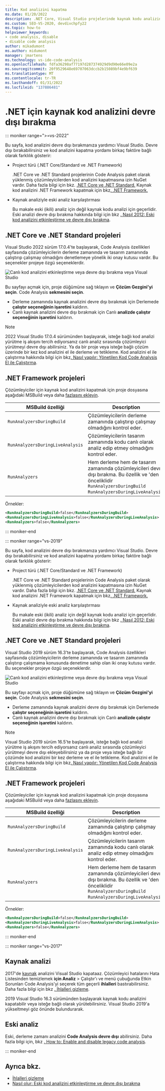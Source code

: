 ```yaml
---
title: Kod analizini kapatma
ms.date: 01/20/2022
description: .NET Core, Visual Studio projelerinde kaynak kodu analizini .NET Standard ve .NET Framework öğrenin.
ms.custom: SEO-VS-2020, devdivchpfy22
ms.topic: how-to
helpviewer_keywords:
- code analysis, disable
- disable code analysis
author: mikadumont
ms.author: midumont
manager: jmartens
ms.technology: vs-ide-code-analysis
ms.openlocfilehash: fdfa36298af77197d287374929d9d90e66e09e2a
ms.sourcegitcommit: 20f9529648e69707063dccb2b15089bf4e9bf639
ms.translationtype: MT
ms.contentlocale: tr-TR
ms.lasthandoff: 01/31/2022
ms.locfileid: "137886481"
---
```

# <a name="disable-source-code-analysis-for-net"></a>.NET için kaynak kod analizini devre dışı bırakma

::: moniker range=">=vs-2022"

Bu sayfa, kod analizini devre dışı bırakmanıza yardımcı Visual Studio. Devre dışı bırakabilirsiniz ve kod analizini kapatma yordamı birkaç faktöre bağlı olarak farklılık gösterir:

- Project türü (.NET Core/Standard ve .NET Framework)

  .NET Core ve .NET Standard projelerinin Code Analysis paket olarak yüklenmiş çözümleyicilerden kod analizini kapatmasına izin NuGet vardır. Daha fazla bilgi için bkz. [.NET Core ve .NET Standard.](#net-core-and-net-standard-projects) Kaynak kod analizini .NET Framework kapatmak için bkz[. .NET Framework.](#net-framework-projects)

- Kaynak analiziyle eski analiz karşılaştırması

  Bu makale eski (ikili) analiz için değil kaynak kodu analizi için geçerlidir. Eski analizi devre dışı bırakma hakkında bilgi için bkz [. Nasıl 2012: Eski kod analizini etkinleştirme ve devre dışı bırakma](how-to-enable-and-disable-automatic-code-analysis-for-managed-code.md).

## <a name="net-core-and-net-standard-projects"></a>.NET Core ve .NET Standard projeleri

Visual Studio 2022 sürüm 17.0.4'te başlayarak, Code Analysis özellikleri sayfasında çözümleyicilerin derleme zamanında ve tasarım zamanında çalıştırıp çalışmay olmadığını denetlemeye yönelik iki onay kutusu vardır. Bu seçenekler projeye özgü seçeneklerdir.

![Canlı kod analizini etkinleştirme veya devre dışı bırakma veya Visual Studio](media/run-on-build-run-live-analysis-1.png)

Bu sayfayı açmak için, proje düğümüne sağ tıklayın ve **Çözüm Gezgini'yi** **seçin**. Code Analysis **sekmesini seçin**.

- Derleme zamanında kaynak analizini devre dışı bırakmak için Derlemede **çalıştır seçeneğinin işaretini** kaldırın.
- Canlı kaynak analizini devre dışı bırakmak için Canlı **analizde çalıştır seçeneğinin işaretini** kaldırın.

> [!NOTE]
> 2022 Visual Studio 17.0.4 sürümünden başlayarak, isteğe bağlı kod analizi yürütme iş akışını tercih ediyorsanız canlı analiz sırasında çözümleyici yürütmeyi devre dışı abilirsiniz. Ya da bir proje veya isteğe bağlı çözüm üzerinde bir kez kod analizini el ile derleme ve tetikleme. Kod analizini el ile çalıştırma hakkında bilgi için bkz[. Nasıl yapılır: Yönetilen Kod Code Analysis El ile Çalıştırma](how-to-run-code-analysis-manually-for-managed-code.md).

## <a name="net-framework-projects"></a>.NET Framework projeleri

Çözümleyiciler için kaynak kod analizini kapatmak için proje dosyasına aşağıdaki MSBuild veya daha [fazlasını ekleyin](../ide/solutions-and-projects-in-visual-studio.md#project-file).

| MSBuild özelliği | Description | Varsayılan |
| - | - | - |
| `RunAnalyzersDuringBuild` | Çözümleyicilerin derleme zamanında çalıştırıp çalışmay olmadığını kontrol eder. | `true` |
| `RunAnalyzersDuringLiveAnalysis` | Çözümleyicilerin tasarım zamanında kodu canlı olarak analiz edip etmey olmadığını kontrol eder. | `true` |
| `RunAnalyzers` | Hem derleme hem de tasarım zamanında çözümleyicileri devre dışı bırakma. Bu özellik ve 'den önceliklidir `RunAnalyzersDuringBuild` `RunAnalyzersDuringLiveAnalysis`. | `true` |

Örnekler:

```xml
<RunAnalyzersDuringBuild>false</RunAnalyzersDuringBuild>
<RunAnalyzersDuringLiveAnalysis>false</RunAnalyzersDuringLiveAnalysis>
<RunAnalyzers>false</RunAnalyzers>
```

::: moniker-end

::: moniker range="vs-2019"

Bu sayfa, kod analizini devre dışı bırakmanıza yardımcı Visual Studio. Devre dışı bırakabilirsiniz ve kod analizini kapatma yordamı birkaç faktöre bağlı olarak farklılık gösterir:

- Project türü (.NET Core/Standard ve .NET Framework)

  .NET Core ve .NET Standard projelerinin Code Analysis paket olarak yüklenmiş çözümleyicilerden kod analizini kapatmasına izin NuGet vardır. Daha fazla bilgi için bkz. [.NET Core ve .NET Standard.](#net-core-and-net-standard-projects) Kaynak kod analizini .NET Framework kapatmak için bkz[. .NET Framework.](#net-framework-projects)

- Kaynak analiziyle eski analiz karşılaştırması

  Bu makale eski (ikili) analiz için değil kaynak kodu analizi için geçerlidir. Eski analizi devre dışı bırakma hakkında bilgi için bkz [. Nasıl 2012: Eski kod analizini etkinleştirme ve devre dışı bırakma](how-to-enable-and-disable-automatic-code-analysis-for-managed-code.md).

## <a name="net-core-and-net-standard-projects"></a>.NET Core ve .NET Standard projeleri

Visual Studio 2019 sürüm 16.3'te başlayarak, Code Analysis özellikleri sayfasında çözümleyicilerin derleme zamanında ve tasarım zamanında çalıştırıp çalışmama konusunda denetime sahip olan iki onay kutusu vardır. Bu seçenekler projeye özgü seçeneklerdir.

![Canlı kod analizini etkinleştirme veya devre dışı bırakma veya Visual Studio](media/run-on-build-run-live-analysis.png)

Bu sayfayı açmak için, proje düğümüne sağ tıklayın ve **Çözüm Gezgini'yi** **seçin**. Code Analysis **sekmesini seçin**.

- Derleme zamanında kaynak analizini devre dışı bırakmak için Derlemede **çalıştır seçeneğinin işaretini** kaldırın.
- Canlı kaynak analizini devre dışı bırakmak için Canlı **analizde çalıştır seçeneğinin işaretini** kaldırın.

> [!NOTE]
> Visual Studio 2019 sürüm 16.5'te başlayarak, isteğe bağlı kod analizi yürütme iş akışını tercih ediyorsanız canlı analiz sırasında çözümleyici yürütmeyi devre dışı ekleyebilirsiniz ya da proje veya isteğe bağlı bir çözümde kod analizini bir kez derleme ve el ile tetikleme. Kod analizini el ile çalıştırma hakkında bilgi için bkz[. Nasıl yapılır: Yönetilen Kod Code Analysis El ile Çalıştırma](how-to-run-code-analysis-manually-for-managed-code.md).

## <a name="net-framework-projects"></a>.NET Framework projeleri

Çözümleyiciler için kaynak kod analizini kapatmak için proje dosyasına aşağıdaki MSBuild veya daha [fazlasını ekleyin](../ide/solutions-and-projects-in-visual-studio.md#project-file).

| MSBuild özelliği | Description | Varsayılan |
| - | - | - |
| `RunAnalyzersDuringBuild` | Çözümleyicilerin derleme zamanında çalıştırıp çalışmay olmadığını kontrol eder. | `true` |
| `RunAnalyzersDuringLiveAnalysis` | Çözümleyicilerin tasarım zamanında kodu canlı olarak analiz edip etmey olmadığını kontrol eder. | `true` |
| `RunAnalyzers` | Hem derleme hem de tasarım zamanında çözümleyicileri devre dışı bırakma. Bu özellik ve 'den önceliklidir `RunAnalyzersDuringBuild` `RunAnalyzersDuringLiveAnalysis`. | `true` |

Örnekler:

```xml
<RunAnalyzersDuringBuild>false</RunAnalyzersDuringBuild>
<RunAnalyzersDuringLiveAnalysis>false</RunAnalyzersDuringLiveAnalysis>
<RunAnalyzers>false</RunAnalyzers>
```

::: moniker-end

::: moniker range="vs-2017"

## <a name="source-analysis"></a>Kaynak analizi

2017'de [kaynak](roslyn-analyzers-overview.md) analizini Visual Studio kapataaz. Çözümleyici hatalarını Hata Listesinden temizlemek **için Analiz** >  Çalıştır'ı ve menü çubuğunda Etkin Sorunları Code Analysis'yi seçerek tüm geçerli **ihlalleri** bastırabilirsiniz. Daha fazla bilgi için bkz [. İhlalleri gizleme](use-roslyn-analyzers.md#suppress-violations).

2019 Visual Studio 16.3 sürümünden başlayarak kaynak kodu analizini kapatabilir veya isteğe bağlı olarak yürütebilirsiniz. Visual Studio 2019'a yükseltmeyi göz önünde bulundurarak.

## <a name="legacy-analysis"></a>Eski analiz

Eski, derleme zamanı analizini **Code Analysis devre dışı** abilirsiniz. Daha fazla bilgi için, bkz [. How to: Enable and disable legacy code analysis](how-to-enable-and-disable-automatic-code-analysis-for-managed-code.md).

::: moniker-end

## <a name="see-also"></a>Ayrıca bkz.

- [İhlalleri gizleme](use-roslyn-analyzers.md#suppress-violations)
- [Nasıl olur: Eski kod analizini etkinleştirme ve devre dışı bırakma](how-to-enable-and-disable-automatic-code-analysis-for-managed-code.md)
